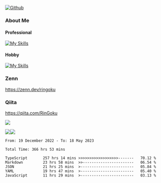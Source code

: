 [![Github](https://img.shields.io/github/followers/RinGoku?label=Follow&style=social)](https://github.com/skyt-a)

### About Me
#### Professional
[![My Skills](https://skillicons.dev/icons?i=react,ts,js,nodejs,java,graphql,firebase,githubactions&theme=light)](https://skillicons.dev)
#### Hobby
[![My Skills](https://skillicons.dev/icons?i=unity,rust,py&theme=light)](https://skillicons.dev)

### Zenn
https://zenn.dev/ringoku
### Qiita
https://qiita.com/RinGoku


![](https://github-profile-summary-cards.vercel.app/api/cards/profile-details?username=skyt-a&theme=default)

![](https://github-profile-summary-cards.vercel.app/api/cards/repos-per-language?username=skyt-a&theme=default)![](https://github-profile-summary-cards.vercel.app/api/cards/stats?username=RinGoku&theme=default)

<!--START_SECTION:waka-->

```text
From: 19 December 2022 - To: 18 May 2023

Total Time: 366 hrs 53 mins

TypeScript       257 hrs 14 mins >>>>>>>>>>>>>>>>>>-------   70.12 %
Markdown         23 hrs 58 mins  >>-----------------------   06.54 %
JSON             21 hrs 25 mins  >------------------------   05.84 %
YAML             19 hrs 47 mins  >------------------------   05.40 %
JavaScript       11 hrs 29 mins  >------------------------   03.13 %
```

<!--END_SECTION:waka-->

